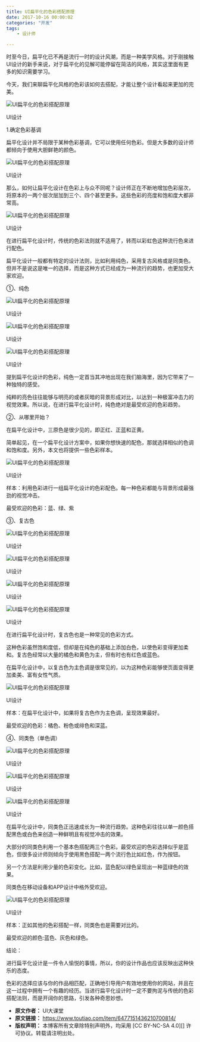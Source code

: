```yaml
---
title: UI扁平化的色彩搭配原理
date: 2017-10-16 00:00:02
categories: "开发"
tags:
	- 设计师

---
```


时至今日，扁平化已不再是流行一时的设计风潮，而是一种美学风格。对于刚接触UI设计的新手来说，对于扁平化的见解可能停留在简洁的风格，其实这里面有更多的知识需要学习。

今天，我们来聊扁平化风格的色彩该如何去搭配，才能让整个设计看起来更加的完美。

![UI扁平化的色彩搭配原理][UI]

UI设计

1.确定色彩基调

扁平化设计并不局限于某种色彩基调，它可以使用任何色彩。但是大多数的设计师都倾向于使用大胆鲜艳的颜色。

![UI扁平化的色彩搭配原理][UI 1]

UI设计

那么，如何让扁平化设计在色彩上与众不同呢？设计师正在不断地增加色彩层次，将原本的一两个层次层加到三个、四个甚至更多。这些色彩的亮度和饱和度大都非常高。

![UI扁平化的色彩搭配原理][UI 2]

UI设计

在进行扁平化设计时，传统的色彩法则就不适用了，转而以彩虹色这种流行色来进行配色。

扁平化设计一般都有特定的设计法则，比如利用纯色，采用复古风格或是同类色。但并不是说这是唯一的选择，而是这种方式已经成为一种流行的趋势，也更加受大家欢迎。

①、纯色

![UI扁平化的色彩搭配原理][UI 3]

UI设计

![UI扁平化的色彩搭配原理][UI 4]

UI设计

![UI扁平化的色彩搭配原理][UI 5]

UI设计

提到扁平化设计的色彩，纯色一定首当其冲地出现在我们脑海里，因为它带来了一种独特的感受。

纯粹的亮色往往能够与明亮的或者灰暗的背景形成对比，以达到一种极富冲击力的视觉效果。所以说，在进行扁平化设计时，纯色绝对是最受欢迎的色彩趋势。

②、从哪里开始？

在扁平化设计中，三原色是很少见的，即正红、正蓝和正黄。

简单起见，在一个扁平化设计方案中，如果你想快速的配色，那就选择相似的色调和饱和度。另外，本文也将提供一些色彩样本。

![UI扁平化的色彩搭配原理][UI 6]

UI设计

样本：利用色彩进行一组扁平化设计的色彩配色。每一种色彩都能与背景形成最强劲的视觉冲击。

最受欢迎的色彩：蓝、绿、紫

③、复古色

![UI扁平化的色彩搭配原理][UI 7]

UI设计

![UI扁平化的色彩搭配原理][UI 8]

UI设计

![UI扁平化的色彩搭配原理][UI 9]

UI设计

![UI扁平化的色彩搭配原理][UI 10]

UI设计

在进行扁平化设计时，复古色也是一种常见的色彩方式。

这种色彩虽然饱和度低，但却是在纯色的基础上添加白色，以使色彩变得更加柔和。复古色经常以大量的橘色和黄色为主，但有时也有红色或蓝色。

在扁平化设计中，以复古色为主色调是很常见的，以为这种色彩能够使页面变得更加柔美、富有女性气质。

![UI扁平化的色彩搭配原理][UI 11]

UI设计

样本：在扁平化设计中，如果将复古色作为主色调，呈现效果最好。

最受欢迎的色彩：橘色、粉色或绯色和深蓝。

④、同类色（单色调）

![UI扁平化的色彩搭配原理][UI 12]

UI设计

![UI扁平化的色彩搭配原理][UI 13]

UI设计

![UI扁平化的色彩搭配原理][UI 14]

UI设计

在扁平化设计中，同类色正迅速成长为一种流行趋势。这种色彩往往以单一颜色搭配黑色或白色来创造一种鲜明且有视觉冲击的效果。

大部分的同类色利用一个基本色搭配两三个色彩。最受欢迎的色彩选择似乎是蓝色，但很多设计师则倾向于使用黑色搭配一两个流行色比如红色，作为按钮。

另一个方法是利用少量的色彩变化。比如，蓝色配以绿色呈现出一种蓝绿色的效果。

同类色在移动设备和APP设计中格外受欢迎。

![UI扁平化的色彩搭配原理][UI 15]

UI设计

样本：正如其他的色彩搭配一样，同类色也是需要对比的。

最受欢迎的颜色:蓝色、灰色和绿色。

结论：

进行扁平化设计是一件令人愉悦的事情，所以，你的设计作品也应该反映出这种快乐的态度。

色彩的选择应该与你的作品相匹配，正确地引导用户有效地使用你的网站，并且在这一过程中拥有一个有趣的经历。当进行扁平化设计时一定不要拘泥与传统的色彩搭配法则，而是开阔你的思路，引发各种奇思妙想。


[UI]: /pro/os/crawler/U7RA-MNA6-N3I2.jpg
[UI 1]: /pro/os/crawler/3Y7F-BIEU-UIAF.jpg
[UI 2]: /pro/os/crawler/EAII-NIRR-ZNMR.jpg
[UI 3]: /pro/os/crawler/ZUEV-ZQZZ-INJR.jpg
[UI 4]: /pro/os/crawler/B6RY-AIR7-RZAI.jpg
[UI 5]: /pro/os/crawler/INIU-IEVQ-IMJB.jpg
[UI 6]: /pro/os/crawler/BAMR-NURU-AZ7F.jpg
[UI 7]: /pro/os/crawler/YE6F-VNZV-N6RN.jpg
[UI 8]: /pro/os/crawler/EFJU-ZAAE-IIQF.jpg
[UI 9]: /pro/os/crawler/ZNIB-J3Z2-EAAQ.jpg
[UI 10]: /pro/os/crawler/REQ2-QNRE-Z2ER.jpg
[UI 11]: /pro/os/crawler/AUIB-U3EV-RAYZ.jpg
[UI 12]: /pro/os/crawler/AAUR-NFBR-JEEN.jpg
[UI 13]: /pro/os/crawler/AZNJ-U3UZ-3MIY.jpg
[UI 14]: /pro/os/crawler/I367-FY63-YJJ2.jpg
[UI 15]: /pro/os/crawler/QN3M-NEB6-VIZ3.jpg
 *  **原文作者：** UI大课堂
 *  **原文链接：** https://www.toutiao.com/item/6477151436210700814/
 *  **版权声明：** 本博客所有文章除特别声明外，均采用 [CC BY-NC-SA 4.0][] 许可协议。转载请注明出处。